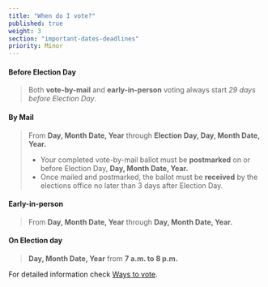 ```yaml
---
title: "When do I vote?"
published: true
weight: 3
section: "important-dates-deadlines"
priority: Minor
---
```


#### Before Election Day
> Both **vote-by-mail** and **early-in-person** voting always start _29 days before Election Day_.


#### By Mail
> From **Day, Month Date, Year** through **Election Day, Day, Month Date, Year.**
> - Your completed vote-by-mail ballot must be **postmarked** on or before Election Day, **Day, Month Date, Year.**
> - Once mailed and postmarked, the ballot must be **received** by the elections office no later than 3 days after Election Day.

#### Early-in-person
> From **Day, Month Date, Year** through **Day, Month Date, Year.**

#### On Election day
> **Day, Month Date, Year** from **7 a.m. to 8 p.m.**

For detailed information check [Ways to vote](#section-ways-to-vote).